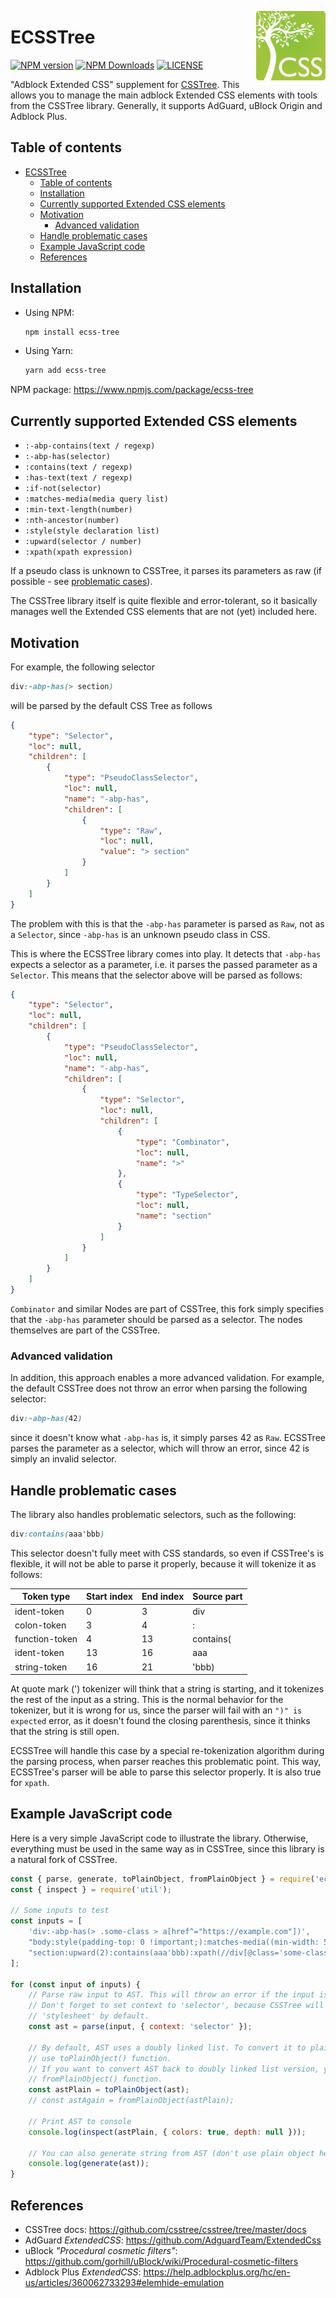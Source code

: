 <img align="right" width="111" height="111"
     alt="CSSTree logo"
     src="https://raw.githubusercontent.com/csstree/csstree/master/assets/csstree-logo-rounded.svg"/>
     
# ECSSTree

[![NPM version](https://img.shields.io/npm/v/ecss-tree.svg)](https://www.npmjs.com/package/ecss-tree)
[![NPM Downloads](https://img.shields.io/npm/dm/ecss-tree.svg)](https://www.npmjs.com/package/ecss-tree)
[![LICENSE](https://img.shields.io/github/license/scripthunter7/ecsstree)](https://github.com/scripthunter7/ecsstree/blob/main/LICENSE)

"Adblock Extended CSS" supplement for [CSSTree](https://github.com/csstree/csstree). This allows you to manage the main adblock Extended CSS elements with tools from the CSSTree library. Generally, it supports AdGuard, uBlock Origin and Adblock Plus.

## Table of contents

- [ECSSTree](#ecsstree)
  - [Table of contents](#table-of-contents)
  - [Installation](#installation)
  - [Currently supported Extended CSS elements](#currently-supported-extended-css-elements)
  - [Motivation](#motivation)
    - [Advanced validation](#advanced-validation)
  - [Handle problematic cases](#handle-problematic-cases)
  - [Example JavaScript code](#example-javascript-code)
  - [References](#references)

## Installation

- Using NPM:
  ```bash
  npm install ecss-tree
  ```
- Using Yarn:
  ```bash
  yarn add ecss-tree
  ```

NPM package: https://www.npmjs.com/package/ecss-tree

## Currently supported Extended CSS elements

- `:-abp-contains(text / regexp)`
- `:-abp-has(selector)`
- `:contains(text / regexp)`
- `:has-text(text / regexp)`
- `:if-not(selector)`
- `:matches-media(media query list)`
- `:min-text-length(number)`
- `:nth-ancestor(number)`
- `:style(style declaration list)`
- `:upward(selector / number)`
- `:xpath(xpath expression)`

If a pseudo class is unknown to CSSTree, it parses its parameters as raw (if possible - see [problematic cases](https://github.com/scripthunter7/ecsstree#handle-problematic-cases)).

The CSSTree library itself is quite flexible and error-tolerant, so it basically manages well the Extended CSS elements that are not (yet) included here.

## Motivation

For example, the following selector
```css
div:-abp-has(> section)
```
will be parsed by the default CSS Tree as follows
```json
{
    "type": "Selector",
    "loc": null,
    "children": [
        {
            "type": "PseudoClassSelector",
            "loc": null,
            "name": "-abp-has",
            "children": [
                {
                    "type": "Raw",
                    "loc": null,
                    "value": "> section"
                }
            ]
        }
    ]
}
```

The problem with this is that the `-abp-has` parameter is parsed as `Raw`, not as a `Selector`, since `-abp-has` is an unknown pseudo class in CSS.

This is where the ECSSTree library comes into play. It detects that `-abp-has` expects a selector as a parameter, i.e. it parses the passed parameter as a `Selector`. This means that the selector above will be parsed as follows:
```json
{
    "type": "Selector",
    "loc": null,
    "children": [
        {
            "type": "PseudoClassSelector",
            "loc": null,
            "name": "-abp-has",
            "children": [
                {
                    "type": "Selector",
                    "loc": null,
                    "children": [
                        {
                            "type": "Combinator",
                            "loc": null,
                            "name": ">"
                        },
                        {
                            "type": "TypeSelector",
                            "loc": null,
                            "name": "section"
                        }
                    ]
                }
            ]
        }
    ]
}
```

`Combinator` and similar Nodes are part of CSSTree, this fork simply specifies that the `-abp-has` parameter should be parsed as a selector. The nodes themselves are part of the CSSTree.

### Advanced validation

In addition, this approach enables a more advanced validation. For example, the default CSSTree does not throw an error when parsing the following selector:
```css
div:-abp-has(42)
```
since it doesn't know what `-abp-has` is, it simply parses 42 as `Raw`. ECSSTree parses the parameter as a selector, which will throw an error, since 42 is simply an invalid selector.

## Handle problematic cases

The library also handles problematic selectors, such as the following:
```css
div:contains(aaa'bbb)
```

This selector doesn't fully meet with CSS standards, so even if CSSTree's is flexible, it will not be able to parse it properly, because it will tokenize it as follows:

| Token type | Start index | End index | Source part |
| --- | --- | --- | --- |
| ident-token | 0 | 3 | div
| colon-token | 3 | 4 | :
| function-token | 4 | 13 | contains(
| ident-token | 13 | 16 | aaa
| string-token | 16 | 21 | 'bbb)

At quote mark (') tokenizer will think that a string is starting, and it tokenizes the rest of the input as a string. This is the normal behavior for the tokenizer, but it is wrong for us, since the parser will fail with an `")" is expected` error, as it doesn't found the closing parenthesis, since it thinks that the string is still open.

ECSSTree will handle this case by a special re-tokenization algorithm during the parsing process, when parser reaches this problematic point. This way, ECSSTree's parser will be able to parse this selector properly. It is also true for `xpath`.

## Example JavaScript code

Here is a very simple JavaScript code to illustrate the library. Otherwise, everything must be used in the same way as in CSSTree, since this library is a natural fork of CSSTree.

```javascript
const { parse, generate, toPlainObject, fromPlainObject } = require('ecss-tree');
const { inspect } = require('util');

// Some inputs to test
const inputs = [
    'div:-abp-has(> .some-class > a[href^="https://example.com"])',
    "body:style(padding-top: 0 !important;):matches-media((min-width: 500px) and (max-width: 1000px))",
    "section:upward(2):contains(aaa'bbb):xpath(//div[@class='some-class'])",
];

for (const input of inputs) {
    // Parse raw input to AST. This will throw an error if the input is not valid.
    // Don't forget to set context to 'selector', because CSSTree will try to parse
    // 'stylesheet' by default.
    const ast = parse(input, { context: 'selector' });

    // By default, AST uses a doubly linked list. To convert it to plain object, you can
    // use toPlainObject() function.
    // If you want to convert AST back to doubly linked list version, you can use
    // fromPlainObject() function.
    const astPlain = toPlainObject(ast);
    // const astAgain = fromPlainObject(astPlain);
    
    // Print AST to console
    console.log(inspect(astPlain, { colors: true, depth: null }));

    // You can also generate string from AST (don't use plain object here)
    console.log(generate(ast));
}
```

## References
- CSSTree docs: https://github.com/csstree/csstree/tree/master/docs
- AdGuard *ExtendedCSS*: https://github.com/AdguardTeam/ExtendedCss
- uBlock *"Procedural cosmetic filters"*: https://github.com/gorhill/uBlock/wiki/Procedural-cosmetic-filters
- Adblock Plus *ExtendedCSS*: https://help.adblockplus.org/hc/en-us/articles/360062733293#elemhide-emulation
